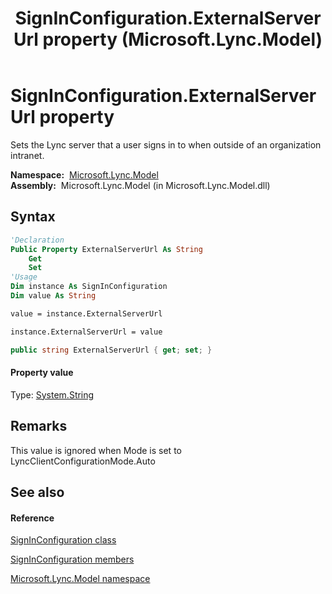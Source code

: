 ﻿---
title: SignInConfiguration.ExternalServerUrl property  (Microsoft.Lync.Model)
TOCTitle: 'ExternalServerUrl property '
ms:assetid: P:Microsoft.Lync.Model.SignInConfiguration.ExternalServerUrl_DI_3_UC_OCS14MrefLyncWPF
ms:mtpsurl: https://msdn.microsoft.com/en-us/library/microsoft.lync.model.signinconfiguration.externalserverurl_di_3_uc_ocs14mreflyncwpf(v=office.15)
ms:contentKeyID: 48601758
ms.date: 07/28/2014
mtps_version: v=office.15
f1_keywords:
- Microsoft.Lync.Model.SignInConfiguration.ExternalServerUrl
dev_langs:
- CSharp
- JScript
- VB
- other
---

# SignInConfiguration.ExternalServerUrl property

Sets the Lync server that a user signs in to when outside of an organization intranet.

**Namespace:**  [Microsoft.Lync.Model](microsoft-lync-model-namespace_2.md)  
**Assembly:**  Microsoft.Lync.Model (in Microsoft.Lync.Model.dll)

## Syntax

``` vb
'Declaration
Public Property ExternalServerUrl As String
    Get
    Set
'Usage
Dim instance As SignInConfiguration
Dim value As String

value = instance.ExternalServerUrl

instance.ExternalServerUrl = value
```

``` csharp
public string ExternalServerUrl { get; set; }
```

#### Property value

Type: [System.String](http://msdn2.microsoft.com/en-us/library/s1wwdcbf)  

## Remarks

This value is ignored when Mode is set to LyncClientConfigurationMode.Auto

## See also

#### Reference

[SignInConfiguration class](signinconfiguration-class-microsoft-lync-model_2.md)

[SignInConfiguration members](signinconfiguration-members-microsoft-lync-model_2.md)

[Microsoft.Lync.Model namespace](microsoft-lync-model-namespace_2.md)

